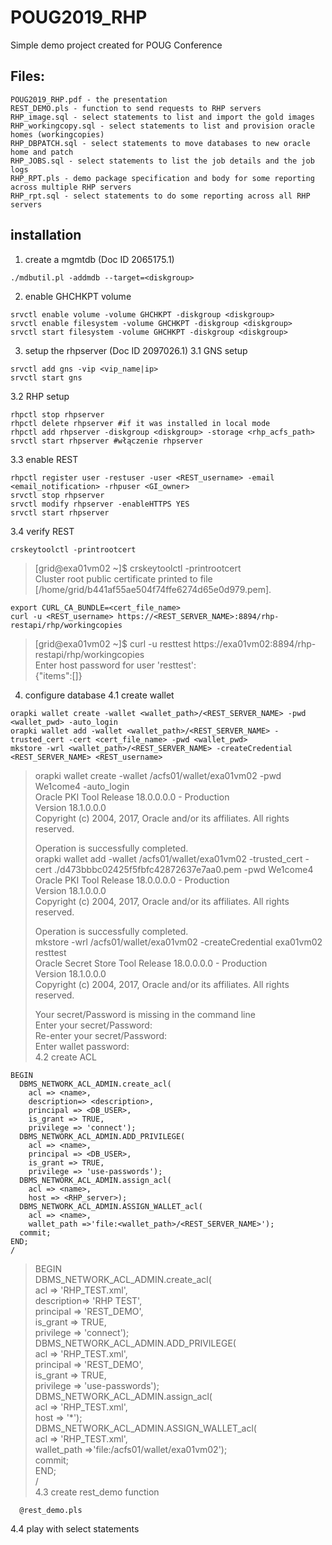 # POUG2019_RHP
Simple demo project created for POUG Conference

## Files:
```
POUG2019_RHP.pdf - the presentation
REST_DEMO.pls - function to send requests to RHP servers
RHP_image.sql - select statements to list and import the gold images 
RHP_workingcopy.sql - select statements to list and provision oracle homes (workingcopies)
RHP_DBPATCH.sql - select statements to move databases to new oracle home and patch
RHP_JOBS.sql - select statements to list the job details and the job logs
RHP_RPT.pls - demo package specification and body for some reporting across multiple RHP servers
RHP_rpt.sql - select statements to do some reporting across all RHP servers
```
## installation
1. create a mgmtdb (Doc ID 2065175.1)
```
./mdbutil.pl -addmdb --target=<diskgroup>
```
2. enable GHCHKPT volume
```
srvctl enable volume -volume GHCHKPT -diskgroup <diskgroup>
srvctl enable filesystem -volume GHCHKPT -diskgroup <diskgroup>
srvctl start filesystem -volume GHCHKPT -diskgroup <diskgroup>
```
3. setup the rhpserver (Doc ID 2097026.1)
3.1 GNS setup
```
srvctl add gns -vip <vip_name|ip>
srvctl start gns
```
3.2 RHP setup
```
rhpctl stop rhpserver
rhpctl delete rhpserver #if it was installed in local mode
rhpctl add rhpserver -diskgroup <diskgroup> -storage <rhp_acfs_path> 
srvctl start rhpserver #włączenie rhpserver
```
3.3 enable REST
```
rhpctl register user -restuser -user <REST_username> -email <email_notification> -rhpuser <GI_owner>
srvctl stop rhpserver
srvctl modify rhpserver -enableHTTPS YES
srvctl start rhpserver
```
3.4 verify REST
```
crskeytoolctl -printrootcert
```
> [grid@exa01vm02 ~]$ crskeytoolctl -printrootcert  
> Cluster root public certificate printed to file [/home/grid/b441af55ae504f74ffe6274d65e0d979.pem].
```
export CURL_CA_BUNDLE=<cert_file_name>
curl -u <REST_username> https://<REST_SERVER_NAME>:8894/rhp-restapi/rhp/workingcopies
```
> [grid@exa01vm02 ~]$ curl -u resttest https://exa01vm02:8894/rhp-restapi/rhp/workingcopies  
> Enter host password for user 'resttest':  
> {"items":[]}

4. configure database
4.1 create wallet
```
orapki wallet create -wallet <wallet_path>/<REST_SERVER_NAME> -pwd <wallet_pwd> -auto_login
orapki wallet add -wallet <wallet_path>/<REST_SERVER_NAME> -trusted_cert -cert <cert_file_name> -pwd <wallet_pwd>
mkstore -wrl <wallet_path>/<REST_SERVER_NAME> -createCredential <REST_SERVER_NAME> <REST_username>
```
> orapki wallet create -wallet /acfs01/wallet/exa01vm02 -pwd We1come4 -auto_login  
> Oracle PKI Tool Release 18.0.0.0.0 - Production  
> Version 18.1.0.0.0  
> Copyright (c) 2004, 2017, Oracle and/or its affiliates. All rights reserved.  
>  
>Operation is successfully completed.  
> orapki wallet add -wallet /acfs01/wallet/exa01vm02 -trusted_cert -cert ./d473bbbc02425f5fbfc42872637e7aa0.pem -pwd We1come4  
> Oracle PKI Tool Release 18.0.0.0.0 - Production  
> Version 18.1.0.0.0  
> Copyright (c) 2004, 2017, Oracle and/or its affiliates. All rights reserved.  
>  
>Operation is successfully completed.  
> mkstore -wrl /acfs01/wallet/exa01vm02 -createCredential exa01vm02 resttest  
> Oracle Secret Store Tool Release 18.0.0.0.0 - Production  
> Version 18.1.0.0.0  
> Copyright (c) 2004, 2017, Oracle and/or its affiliates. All rights reserved.  
>  
> Your secret/Password is missing in the command line  
> Enter your secret/Password:    
> Re-enter your secret/Password:    
> Enter wallet password:  
4.2 create ACL
```
BEGIN
  DBMS_NETWORK_ACL_ADMIN.create_acl(
    acl => <name>, 
    description=> <description>,
    principal => <DB_USER>, 
    is_grant => TRUE, 
    privilege => 'connect'); 
  DBMS_NETWORK_ACL_ADMIN.ADD_PRIVILEGE(
    acl => <name>,
    principal => <DB_USER>, 
    is_grant => TRUE, 
    privilege => 'use-passwords'); 
  DBMS_NETWORK_ACL_ADMIN.assign_acl(
    acl => <name>, 
    host => <RHP_server>); 
  DBMS_NETWORK_ACL_ADMIN.ASSIGN_WALLET_acl(
    acl => <name>, 
    wallet_path =>'file:<wallet_path>/<REST_SERVER_NAME>'); 
  commit;
END; 
/
```
> BEGIN  
>   DBMS_NETWORK_ACL_ADMIN.create_acl(  
>     acl => 'RHP_TEST.xml',  
>     description=> 'RHP TEST',  
>     principal => 'REST_DEMO',  
>     is_grant => TRUE,  
>     privilege => 'connect');  
>   DBMS_NETWORK_ACL_ADMIN.ADD_PRIVILEGE(  
>     acl => 'RHP_TEST.xml',  
>     principal => 'REST_DEMO',   
>     is_grant => TRUE,   
>     privilege => 'use-passwords');  
>   DBMS_NETWORK_ACL_ADMIN.assign_acl(  
>     acl => 'RHP_TEST.xml',  
>     host => '*');  
>   DBMS_NETWORK_ACL_ADMIN.ASSIGN_WALLET_acl(  
>     acl => 'RHP_TEST.xml',  
>     wallet_path =>'file:/acfs01/wallet/exa01vm02');  
>   commit;  
> END;  
> /  
4.3 create rest_demo function
```
  @rest_demo.pls
```
4.4 play with select statements

